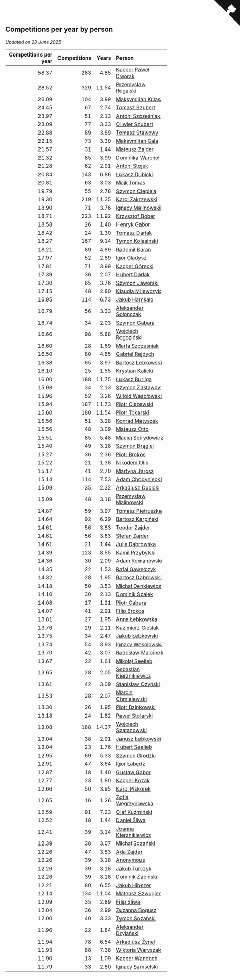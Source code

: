 ## Competitions per year by person

*Updated on 28 June 2025*

| Competitions per year | Competitions | Years | Person |
| ---: | ---: | ---: | :--- |
| 58.37 | 283 | 4.85 | [Kacper Paweł Dworak](https://www.worldcubeassociation.org/persons/2020DWOR01) |
| 28.52 | 329 | 11.54 | [Przemysław Rogalski](https://www.worldcubeassociation.org/persons/2013ROGA02) |
| 26.09 | 104 | 3.99 | [Maksymilian Kulas](https://www.worldcubeassociation.org/persons/2021KULA02) |
| 24.45 | 67 | 2.74 | [Tomasz Szubert](https://www.worldcubeassociation.org/persons/2022SZUB02) |
| 23.97 | 51 | 2.13 | [Antoni Szcześniak](https://www.worldcubeassociation.org/persons/2023SZCZ04) |
| 23.09 | 77 | 3.33 | [Oliwier Szubert](https://www.worldcubeassociation.org/persons/2022SZUB01) |
| 22.88 | 89 | 3.89 | [Tomasz Stawowy](https://www.worldcubeassociation.org/persons/2021STAW01) |
| 22.15 | 73 | 3.30 | [Maksymilian Gala](https://www.worldcubeassociation.org/persons/2022GALA01) |
| 21.57 | 31 | 1.44 | [Mateusz Zajder](https://www.worldcubeassociation.org/persons/2024ZAJD01) |
| 21.32 | 85 | 3.99 | [Dominika Warchoł](https://www.worldcubeassociation.org/persons/2021WARC01) |
| 21.28 | 62 | 2.91 | [Antoni Stojek](https://www.worldcubeassociation.org/persons/2022STOJ03) |
| 20.84 | 143 | 6.86 | [Łukasz Dubicki](https://www.worldcubeassociation.org/persons/2018DUBI01) |
| 20.81 | 63 | 3.03 | [Majk Tomas](https://www.worldcubeassociation.org/persons/2022TOMA05) |
| 19.79 | 55 | 2.78 | [Szymon Ciepiela](https://www.worldcubeassociation.org/persons/2022CIEP01) |
| 19.30 | 219 | 11.35 | [Karol Zakrzewski](https://www.worldcubeassociation.org/persons/2014ZAKR01) |
| 18.90 | 71 | 3.76 | [Ignacy Malinowski](https://www.worldcubeassociation.org/persons/2021MALI02) |
| 18.71 | 223 | 11.92 | [Krzysztof Bober](https://www.worldcubeassociation.org/persons/2013BOBE01) |
| 18.58 | 26 | 1.40 | [Henryk Gabor](https://www.worldcubeassociation.org/persons/2024GABO02) |
| 18.42 | 24 | 1.30 | [Tomasz Darłak](https://www.worldcubeassociation.org/persons/2024DARL01) |
| 18.27 | 167 | 9.14 | [Tymon Kolasiński](https://www.worldcubeassociation.org/persons/2016KOLA02) |
| 18.21 | 89 | 4.89 | [Radomił Baran](https://www.worldcubeassociation.org/persons/2020BARA02) |
| 17.97 | 52 | 2.89 | [Igor Gładysz](https://www.worldcubeassociation.org/persons/2022GLAD01) |
| 17.81 | 71 | 3.99 | [Kacper Górecki](https://www.worldcubeassociation.org/persons/2021GORE01) |
| 17.39 | 36 | 2.07 | [Hubert Darłak](https://www.worldcubeassociation.org/persons/2023DARL03) |
| 17.30 | 65 | 3.76 | [Szymon Jaworski](https://www.worldcubeassociation.org/persons/2021JAWO01) |
| 17.15 | 48 | 2.80 | [Klaudia Milewczyk](https://www.worldcubeassociation.org/persons/2022MILE05) |
| 16.95 | 114 | 6.73 | [Jakub Hamkało](https://www.worldcubeassociation.org/persons/2018HAMK01) |
| 16.79 | 56 | 3.33 | [Aleksander Sołonczak](https://www.worldcubeassociation.org/persons/2022SOLO01) |
| 16.74 | 34 | 2.03 | [Szymon Gabara](https://www.worldcubeassociation.org/persons/2023GABA01) |
| 16.66 | 98 | 5.88 | [Wojciech Rogoziński](https://www.worldcubeassociation.org/persons/2019ROGO04) |
| 16.60 | 28 | 1.69 | [Marta Szcześniak](https://www.worldcubeassociation.org/persons/2023SZCZ07) |
| 16.50 | 80 | 4.85 | [Gabriel Rejdych](https://www.worldcubeassociation.org/persons/2020REJD01) |
| 16.38 | 65 | 3.97 | [Bartosz Łebkowski](https://www.worldcubeassociation.org/persons/2021LEBK01) |
| 16.10 | 25 | 1.55 | [Krystian Kalicki](https://www.worldcubeassociation.org/persons/2023KALI10) |
| 16.00 | 188 | 11.75 | [Łukasz Burliga](https://www.worldcubeassociation.org/persons/2013BURL01) |
| 15.98 | 34 | 2.13 | [Szymon Zastawny](https://www.worldcubeassociation.org/persons/2023ZAST01) |
| 15.96 | 52 | 3.26 | [Witold Wesołowski](https://www.worldcubeassociation.org/persons/2022WESO01) |
| 15.94 | 187 | 11.73 | [Piotr Olszewski](https://www.worldcubeassociation.org/persons/2013OLSZ02) |
| 15.60 | 180 | 11.54 | [Piotr Tokarski](https://www.worldcubeassociation.org/persons/2013TOKA01) |
| 15.56 | 51 | 3.28 | [Konrad Matyszek](https://www.worldcubeassociation.org/persons/2022MATY02) |
| 15.56 | 48 | 3.09 | [Mateusz Otto](https://www.worldcubeassociation.org/persons/2022OTTO01) |
| 15.51 | 85 | 5.48 | [Maciej Spirydowicz](https://www.worldcubeassociation.org/persons/2020SPIR01) |
| 15.40 | 49 | 3.18 | [Szymon Brągiel](https://www.worldcubeassociation.org/persons/2022BRAG03) |
| 15.27 | 36 | 2.36 | [Piotr Brokos](https://www.worldcubeassociation.org/persons/2023BROK01) |
| 15.22 | 21 | 1.38 | [Nikodem Olik](https://www.worldcubeassociation.org/persons/2024OLIK01) |
| 15.17 | 41 | 2.70 | [Martyna Jarosz](https://www.worldcubeassociation.org/persons/2022JARO01) |
| 15.14 | 114 | 7.53 | [Adam Chodyniecki](https://www.worldcubeassociation.org/persons/2017CHOD02) |
| 15.09 | 35 | 2.32 | [Arkadiusz Dubicki](https://www.worldcubeassociation.org/persons/2023DUBI01) |
| 15.09 | 48 | 3.18 | [Przemysław Malinowski](https://www.worldcubeassociation.org/persons/2022MALI01) |
| 14.87 | 59 | 3.97 | [Tomasz Pietruszka](https://www.worldcubeassociation.org/persons/2021PIET01) |
| 14.64 | 92 | 6.29 | [Bartosz Karpiński](https://www.worldcubeassociation.org/persons/2019KARP03) |
| 14.61 | 56 | 3.83 | [Teodor Zajder](https://www.worldcubeassociation.org/persons/2021ZAJD03) |
| 14.61 | 56 | 3.83 | [Stefan Zajder](https://www.worldcubeassociation.org/persons/2021ZAJD02) |
| 14.61 | 21 | 1.44 | [Julia Dąbrowska](https://www.worldcubeassociation.org/persons/2024DABR01) |
| 14.39 | 123 | 8.55 | [Kamil Przybylski](https://www.worldcubeassociation.org/persons/2016PRZY01) |
| 14.36 | 30 | 2.09 | [Adam Romanowski](https://www.worldcubeassociation.org/persons/2023ROMA10) |
| 14.35 | 22 | 1.53 | [Rafał Gawełczyk](https://www.worldcubeassociation.org/persons/2023GAWE01) |
| 14.32 | 28 | 1.95 | [Bartosz Dąbrowski](https://www.worldcubeassociation.org/persons/2023DABR07) |
| 14.18 | 50 | 3.53 | [Michał Denkiewicz](https://www.worldcubeassociation.org/persons/2021DENK01) |
| 14.10 | 30 | 2.13 | [Dominik Szajek](https://www.worldcubeassociation.org/persons/2023SZAJ01) |
| 14.08 | 17 | 1.21 | [Piotr Gabara](https://www.worldcubeassociation.org/persons/2024GABA02) |
| 14.07 | 41 | 2.91 | [Filip Brokos](https://www.worldcubeassociation.org/persons/2022BROK03) |
| 13.81 | 27 | 1.95 | [Anna Łebkowska](https://www.worldcubeassociation.org/persons/2023LEBK04) |
| 13.76 | 29 | 2.11 | [Kazimierz Cieślak](https://www.worldcubeassociation.org/persons/2023CIES01) |
| 13.75 | 34 | 2.47 | [Jakub Łebkowski](https://www.worldcubeassociation.org/persons/2023LEBK01) |
| 13.74 | 54 | 3.93 | [Ignacy Wesołowski](https://www.worldcubeassociation.org/persons/2021WESO01) |
| 13.70 | 42 | 3.07 | [Radosław Marcinek](https://www.worldcubeassociation.org/persons/2022MARC05) |
| 13.67 | 22 | 1.61 | [Mikołaj Seelieb](https://www.worldcubeassociation.org/persons/2023SEEL04) |
| 13.65 | 28 | 2.05 | [Sebastian Kierznikiewicz](https://www.worldcubeassociation.org/persons/2023KIER02) |
| 13.61 | 42 | 3.09 | [Stanisław Ożyński](https://www.worldcubeassociation.org/persons/2022OZYN01) |
| 13.53 | 28 | 2.07 | [Marcin Chmielewski](https://www.worldcubeassociation.org/persons/2023CHMI01) |
| 13.30 | 26 | 1.95 | [Piotr Bzinkowski](https://www.worldcubeassociation.org/persons/2023BZIN01) |
| 13.18 | 24 | 1.82 | [Paweł Stolarski](https://www.worldcubeassociation.org/persons/2023STOL04) |
| 13.08 | 188 | 14.37 | [Wojciech Szatanowski](https://www.worldcubeassociation.org/persons/2011SZAT01) |
| 13.04 | 38 | 2.91 | [Janusz Łebkowski](https://www.worldcubeassociation.org/persons/2022LEBK01) |
| 13.04 | 23 | 1.76 | [Hubert Seelieb](https://www.worldcubeassociation.org/persons/2023SEEL02) |
| 12.95 | 69 | 5.33 | [Szymon Grodzki](https://www.worldcubeassociation.org/persons/2020GROD01) |
| 12.91 | 47 | 3.64 | [Igor Łabędź](https://www.worldcubeassociation.org/persons/2021LABE01) |
| 12.87 | 18 | 1.40 | [Gustaw Gabor](https://www.worldcubeassociation.org/persons/2024GABO01) |
| 12.77 | 23 | 1.80 | [Kacper Kozak](https://www.worldcubeassociation.org/persons/2023KOZA05) |
| 12.66 | 50 | 3.95 | [Karol Piskorek](https://www.worldcubeassociation.org/persons/2021PISK01) |
| 12.65 | 16 | 1.26 | [Zofia Węgrzynowska](https://www.worldcubeassociation.org/persons/2024WEGR01) |
| 12.59 | 91 | 7.23 | [Olaf Kuźmiński](https://www.worldcubeassociation.org/persons/2018KUZM02) |
| 12.52 | 18 | 1.44 | [Daniel Śliwa](https://www.worldcubeassociation.org/persons/2024SLIW01) |
| 12.41 | 39 | 3.14 | [Joanna Kierznikiewicz](https://www.worldcubeassociation.org/persons/2022KIER01) |
| 12.39 | 38 | 3.07 | [Michał Sozański](https://www.worldcubeassociation.org/persons/2022SOZA02) |
| 12.26 | 47 | 3.83 | [Ada Zajder](https://www.worldcubeassociation.org/persons/2021ZAJD01) |
| 12.26 | 39 | 3.18 | [Anonymous](https://www.worldcubeassociation.org/persons/2022ANON03) |
| 12.26 | 39 | 3.18 | [Jakub Turczyk](https://www.worldcubeassociation.org/persons/2022TURC02) |
| 12.26 | 39 | 3.18 | [Dominik Żabiński](https://www.worldcubeassociation.org/persons/2022ZABI01) |
| 12.21 | 80 | 6.55 | [Jakub Hibszer](https://www.worldcubeassociation.org/persons/2018HIBS01) |
| 12.14 | 134 | 11.04 | [Mateusz Szwugier](https://www.worldcubeassociation.org/persons/2014SZWU01) |
| 12.09 | 35 | 2.89 | [Filip Śliwa](https://www.worldcubeassociation.org/persons/2022SLIW01) |
| 12.04 | 36 | 2.99 | [Zuzanna Bogusz](https://www.worldcubeassociation.org/persons/2022BOGU01) |
| 12.00 | 40 | 3.33 | [Tymon Sozański](https://www.worldcubeassociation.org/persons/2022SOZA01) |
| 11.96 | 22 | 1.84 | [Aleksander Dryjański](https://www.worldcubeassociation.org/persons/2023DRYJ01) |
| 11.94 | 78 | 6.54 | [Arkadiusz Żynel](https://www.worldcubeassociation.org/persons/2018ZYNE01) |
| 11.93 | 88 | 7.38 | [Wiktoria Waryszak](https://www.worldcubeassociation.org/persons/2018WARY01) |
| 11.90 | 13 | 1.09 | [Kacper Wandoch](https://www.worldcubeassociation.org/persons/2024WAND01) |
| 11.79 | 33 | 2.80 | [Ignacy Samselski](https://www.worldcubeassociation.org/persons/2022SAMS03) |


<a href="https://github.com/noeruchangd/wca_statistics_vn" class="github-corner" aria-label="View source on Github"><svg width="80" height="80" viewBox="0 0 250 250" style="fill:#151513; color:#fff; position: absolute; top: 0; border: 0; right: 0;" aria-hidden="true"><path d="M0,0 L115,115 L130,115 L142,142 L250,250 L250,0 Z"></path><path d="M128.3,109.0 C113.8,99.7 119.0,89.6 119.0,89.6 C122.0,82.7 120.5,78.6 120.5,78.6 C119.2,72.0 123.4,76.3 123.4,76.3 C127.3,80.9 125.5,87.3 125.5,87.3 C122.9,97.6 130.6,101.9 134.4,103.2" fill="currentColor" style="transform-origin: 130px 106px;" class="octo-arm"></path><path d="M115.0,115.0 C114.9,115.1 118.7,116.5 119.8,115.4 L133.7,101.6 C136.9,99.2 139.9,98.4 142.2,98.6 C133.8,88.0 127.5,74.4 143.8,58.0 C148.5,53.4 154.0,51.2 159.7,51.0 C160.3,49.4 163.2,43.6 171.4,40.1 C171.4,40.1 176.1,42.5 178.8,56.2 C183.1,58.6 187.2,61.8 190.9,65.4 C194.5,69.0 197.7,73.2 200.1,77.6 C213.8,80.2 216.3,84.9 216.3,84.9 C212.7,93.1 206.9,96.0 205.4,96.6 C205.1,102.4 203.0,107.8 198.3,112.5 C181.9,128.9 168.3,122.5 157.7,114.1 C157.9,116.9 156.7,120.9 152.7,124.9 L141.0,136.5 C139.8,137.7 141.6,141.9 141.8,141.8 Z" fill="currentColor" class="octo-body"></path></svg></a><style>.github-corner:hover .octo-arm{animation:octocat-wave 560ms ease-in-out}@keyframes octocat-wave{0%,100%{transform:rotate(0)}20%,60%{transform:rotate(-25deg)}40%,80%{transform:rotate(10deg)}}@media (max-width:500px){.github-corner:hover .octo-arm{animation:none}.github-corner .octo-arm{animation:octocat-wave 560ms ease-in-out}}</style>
